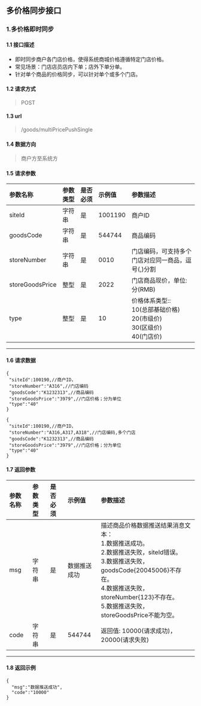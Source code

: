 ## 多价格同步接口
### 1.多价格即时同步
#### 1.1 接口描述
* 即时同步商户各门店价格，使得系统商城价格遵循特定门店价格。
* 常见场景：门店店员店内下单；店外下单分单。
* 针对单个商品的价格同步，可以针对单个或多个门店。
#### 1.2 请求方式
> POST
#### 1.3 url
> /goods/multiPricePushSingle
#### 1.4 数据方向
> 商户方至系统方
#### 1.5 请求参数
| 参数名称 | 参数类型 | 是否必须 | 示例值 | 参数描述  |
| :---         |     :---      |     :--- | :--- | :--- |
| siteId   | 字符串     | 是    | 1001190    | 商户ID |
| goodsCode   | 字符串    | 是    | 544744    | 商品编码 |
| storeNumber   | 字符串     | 是    | 0010   |门店编码，可支持多个门店对应同一商品，逗号(,)分割|
| storeGoodsPrice   | 整型    | 是    | 2022   | 门店商品现价，单位:分(RMB) |
| type   | 整型    | 是    | 10   | 价格体系类型::<br/> 10(总部基础价格)<br/>20(市级价)<br/>30(区级价)<br/>40(门店价) |
--------------------- 
#### 1.6 请求数据
 ``` 
{
  "siteId":100190,//商户ID，
  "storeNumber":"A316",//门店编码
  "goodsCode":"K1232313",//商品编码
  "storeGoodsPrice":"3979",//门店价格；分为单位
  "type":"40"
}
```
 ``` 
{
  "siteId":100190,//商户ID，
  "storeNumber":"A316,A317,A318",//门店编码,多个门店
  "goodsCode":"K1232313",//商品编码
  "storeGoodsPrice":"3979",//门店价格；分为单位
  "type":"40"
}
```
#### 1.7 返回参数
| 参数名称 | 参数类型 | 是否必须 | 示例值 | 参数描述  |
| :---         |     :---      |     :--- | :--- | :--- |
| msg   | 字符串     | 是    | 数据推送成功    | 描述商品价格数据推送结果消息文本：<br/>1.数据推送成功。<br/>2.数据推送失败，siteId错误。<br/>3.数据推送失败，goodsCode{20045006}不存在。<br/>4.数据推送失败，storeNumber{123}不存在。<br/>5.数据推送失败，storeGoodsPrice不能为空。<br/> |
| code   | 字符串    | 是    | 544744    | 返回值: 10000(请求成功)，20000(请求失败)|
--------------------- 
#### 1.8 返回示例
```
{
  "msg":"数据推送成功",
  "code":"10000"
}
```
